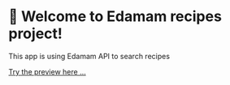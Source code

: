 # 🚀 Welcome to Edamam recipes project!
This app is using Edamam API to search recipes

[Try the preview here ...](https://rawcdn.githack.com/pooya1361/binogi/d34029e96e4efe44da4e94fe973c4b50cc2e768a/public/index.html) 
